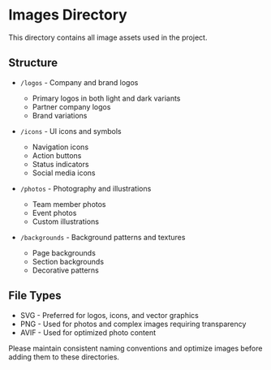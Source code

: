 # Images Directory

This directory contains all image assets used in the project.

## Structure

- `/logos` - Company and brand logos
  - Primary logos in both light and dark variants
  - Partner company logos
  - Brand variations

- `/icons` - UI icons and symbols
  - Navigation icons
  - Action buttons
  - Status indicators
  - Social media icons

- `/photos` - Photography and illustrations
  - Team member photos
  - Event photos
  - Custom illustrations

- `/backgrounds` - Background patterns and textures
  - Page backgrounds
  - Section backgrounds
  - Decorative patterns

## File Types

- SVG - Preferred for logos, icons, and vector graphics
- PNG - Used for photos and complex images requiring transparency
- AVIF - Used for optimized photo content

Please maintain consistent naming conventions and optimize images before adding them to these directories.